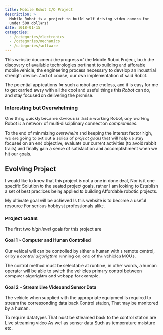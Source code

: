 ```yaml
---
title: Mobile Robot I/O Project
description: >
  Mobile Robot is a project to build self driving video camera for
  under 500 dollars! 
date: 2018-01-15
categories: 
  - /categories/electronics
  - /categories/mechanics
  - /categories/software
---
```


This website document the progress of the Mobile Robot Project, both
the discovery of available technologies pertinant to building and
afforable mobile vehicle, the engineering process necessary to develop
an industrial strength device.  And of course, our own implementation
of said Robot.
<!--more-->

The potential applications for such a robot are endless, and it is
easy for me to get carried away with all the cool and useful things
this _Robot_ can do, and stay focused on delivering the promise.

### Interesting but Overwhelming

One thing quickly became obvious is that a working Robot, *any*
working Robot is a network of multi-disciplinary connection
_compromises_.

To the end of minimizing _overwhelm_ and keeping the interest factor
high, we are going to set out a series of _project goals_ that will
help us stay focused on an end objective, evaluate our current
activities (to avoid rabbit trails) and finally gain a sense of
satisfaction and accomplishment when we hit our goals.

## Evolving Project

I would like to know that this project is not a one in done deal, Nor
is it one specific Solution to the seated project goals, rather I am
looking to Establish a set of best practices being applied to building
Affordable robotic projects.

My ultimate goal will be achieved Is this website is to become a
useful resource For serious hobbyist professionals alike.

### Project Goals

The first two _high level_ goals for this project are:

#### Goal 1 ~ Computer and Human Controlled

Our vehical will can be controlled by either a human with a remote
control, or by a _control algorigthm_ running on, one of the vehicles
MCUs. 

The control method must be selectable at runtime, in other words, a
human operator will be able to switch the vehicles primary control
between computer algorightm and webapp for example.

#### Goal 2 ~ Stream Live Video and Sensor Data

The vehicle when supplied with the appropriate equipment Is required
to stream the corresponding data back Control station, That may be
monitored by a human.

To require datatypes That must be streamed back to the control station
are Live streaming video As well as sensor data Such as temperature
moisture etc.

